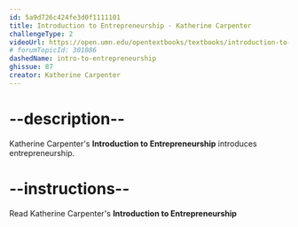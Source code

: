 ```yaml
---
id: 5a9d726c424fe3d0f1111101
title: Introduction to Entrepreneurship - Katherine Carpenter
challengeType: 2
videoUrl: https://open.umn.edu/opentextbooks/textbooks/introduction-to-entrepreneurship
# forumTopicId: 301086
dashedName: intro-to-entrepreneurship
ghissue: 87
creator: Katherine Carpenter 
---
```


# --description--

Katherine Carpenter's __Introduction to Entrepreneurship__ introduces entrepreneurship.

# --instructions--

Read Katherine Carpenter's __Introduction to Entrepreneurship__